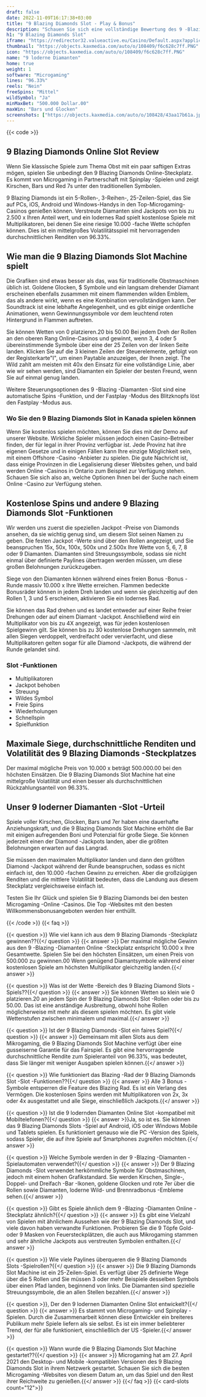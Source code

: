 ```yaml
---
draft: false
date: 2022-11-09T16:17:38+03:00
title: "9 Blazing Diamonds Slot - Play & Bonus"
description: "Schauen Sie sich eine vollständige Bewertung des 9 -Blazing -Diamanten Online Slot an. Entdecken Sie das Gameplay, Boni und wo Sie es mit den besten Casino -Angeboten spielen können."
h1: "9 Blazing Diamonds Slot"
iframe: "https://redirector32.valueactive.eu/Casino/Default.aspx?applicationid=4023&serverid=22619&gameid=9BlazingDiamondsDesktop&ul=en&variant=uat-demo&sext1=demo&sext2=demo&lobbyURL=https://slotcatalog.com/en/slots/9-Blazing-Diamonds"
thumbnail: "https://objects.kaxmedia.com/auto/o/108409/f6c628c7ff.PNG"
icon: "https://objects.kaxmedia.com/auto/o/108409/f6c628c7ff.PNG"
name: "9 loderne Diamanten"
home: true
weight: 1
software: "Microgaming"
lines: "96.33%"
reels: "Nein"
freeSpins: "Mittel"
wildSymbol: "Ja"
minMaxBet: "500.000 Dollar.00"
maxWin: "Bars und Glocken"
screenshots: ["https://objects.kaxmedia.com/auto/o/108428/43aa17b61a.jpeg"]
---
```


{{< code >}}<h2>9 Blazing Diamonds Online Slot Review</h2><p>Wenn Sie klassische Spiele zum Thema Obst mit ein paar saftigen Extras mögen, spielen Sie unbedingt den 9 Blazing Diamonds Online-Steckplatz. Es kommt von Microgaming in Partnerschaft mit Spinplay -Spielen und zeigt Kirschen, Bars und Red 7s unter den traditionellen Symbolen.</p><p>9 Blazing Diamonds ist ein 5-Rollen-, 3-Reihen-, 25-Zeilen-Spiel, das Sie auf PCs, iOS, Android und Windows-Handys in den Top-Microgaming-Casinos genießen können. Verstreute Diamanten sind Jackpots von bis zu 2.500 x Ihren Anteil wert, und ein lodernes Rad spielt kostenlose Spiele mit Multiplikatoren, bei denen Sie eine riesige 10.000 -fache Wette schöpfen können. Dies ist ein mittelgroßes Volatilitätsspiel mit hervorragenden durchschnittlichen Renditen von 96.33%.</p><h2>Wie man die 9 Blazing Diamonds Slot Machine spielt</h2><p>Die Grafiken sind etwas besser als das, was für traditionelle Obstmaschinen üblich ist. Goldene Glocken, $ Symbole und ein langsam drehender Diamant erscheinen ebenfalls zusammen mit einem flammenden wilden Emblem, das als andere wirkt, wenn es eine Kombination vervollständigen kann. Der Soundtrack ist eine lebhafte Angelegenheit, und es gibt einige ordentliche Animationen, wenn Gewinnungssymbole vor dem leuchtend roten Hintergrund in Flammen auftreten.</p><p>Sie können Wetten von 0 platzieren.20 bis 50.00 Bei jedem Dreh der Rollen an den oberen Rang Online-Casinos und gewinnt, wenn 3, 4 oder 5 übereinstimmende Symbole über eine der 25 Zeilen von der linken Seite landen. Klicken Sie auf die 3 kleinen Zeilen der Steuerelemente, gefolgt von der Registerkarte"I", um einen Paytable anzuzeigen, der Ihnen zeigt. The Wild zahlt am meisten mit 40x den Einsatz für eine vollständige Linie, aber wie wir sehen werden, sind Diamanten ein Spieler der besten Freund, wenn Sie auf einmal genug landen.</p><p>Weitere Steuerungsoptionen des 9 -Blazing -Diamanten -Slot sind eine automatische Spins -Funktion, und der Fastplay -Modus des Blitzknopfs löst den Fastplay -Modus aus.</p><h3>Wo Sie den 9 Blazing Diamonds Slot in Kanada spielen können</h3><p>Wenn Sie kostenlos spielen möchten, können Sie dies mit der Demo auf unserer Website. Wirkliche Spieler müssen jedoch einen Casino-Betreiber finden, der für legal in ihrer Provinz verfügbar ist. Jede Provinz hat ihre eigenen Gesetze und in einigen Fällen kann Ihre einzige Möglichkeit sein, mit einem Offshore -Casino -Anbieter zu spielen. Die gute Nachricht ist, dass einige Provinzen in die Legalisierung dieser Websites gehen, und bald werden Online -Casinos in Ontario zum Beispiel zur Verfügung stehen. Schauen Sie sich also an, welche Optionen Ihnen bei der Suche nach einem Online -Casino zur Verfügung stehen.</p><h2>Kostenlose Spins und andere 9 Blazing Diamonds Slot -Funktionen</h2><p>Wir werden uns zuerst die speziellen Jackpot -Preise von Diamonds ansehen, da sie wichtig genug sind, um diesem Slot seinen Namen zu geben. Die festen Jackpot -Werte sind über den Rollen angezeigt, und Sie beanspruchen 15x, 50x, 100x, 500x und 2.500x Ihre Wette von 5, 6, 7, 8 oder 9 Diamanten. Diamanten sind Streuungssymbole, sodass sie nicht einmal über definierte Paylines übertragen werden müssen, um diese großen Belohnungen zurückzugeben.</p><p>Siege von den Diamanten können während eines freien Bonus -Bonus -Runde massiv 10.000 x Ihre Wette erreichen. Flammen bedeckte Bonusräder können in jedem Dreh landen und wenn sie gleichzeitig auf den Rollen 1, 3 und 5 erscheinen, aktivieren Sie ein lodernes Rad.</p><p>Sie können das Rad drehen und es landet entweder auf einer Reihe freier Drehungen oder auf einem Diamant -Jackpot. Anschließend wird ein Multiplikator von bis zu 4X angezeigt, was für jeden kostenlosen Spielgewinn gilt. Sie können bis zu 30 kostenlose Drehungen sammeln, mit allen Siegen verdoppelt, verdreifacht oder vervierfacht, und diese Multiplikatoren gelten sogar für alle Diamond -Jackpots, die während der Runde gelandet sind.</p><h3>
Slot -Funktionen</h3><ul>
<li></span>
Multiplikatoren</li>
<li></span>
Jackpot behoben</li>
<li></span>
Streuung</li>
<li></span>
Wildes Symbol</li>
<li></span>
Freie Spins</li>
<li></span>
Wiederholungen</li>
<li></span>
Schnellspin</li>
<li></span>
Spielfunktion</li></ul><h2>Maximale Siege, durchschnittliche Renditen und Volatilität des 9 Blazing Diamonds -Steckplatzes</h2><p>Der maximal mögliche Preis von 10.000 x beträgt 500.000.00 bei den höchsten Einsätzen. Die 9 Blazing Diamonds Slot Machine hat eine mittelgroße Volatilität und einen besser als durchschnittlichen Rückzahlungsanteil von 96.33%.</p><h2>Unser 9 loderner Diamanten -Slot -Urteil</h2><p>Spiele voller Kirschen, Glocken, Bars und 7er haben eine dauerhafte Anziehungskraft, und die 9 Blazing Diamonds Slot Machine erhöht die Bar mit einigen aufregenden Boni und Potenzial für große Siege. Sie können jederzeit einen der Diamond -Jackpots landen, aber die größten Belohnungen erwarten auf das Langrad.</p><p>Sie müssen den maximalen Multiplikator landen und dann den größten Diamond -Jackpot während der Runde beanspruchen, sodass es nicht einfach ist, den 10.000 -fachen Gewinn zu erreichen. Aber die großzügigen Renditen und die mittlere Volatilität bedeuten, dass die Landung aus diesem Steckplatz vergleichsweise einfach ist.</p><p>Testen Sie Ihr Glück und spielen Sie 9 Blazing Diamonds bei den besten Microgaming -Online -Casinos. Die Top -Websites mit den besten Willkommensbonusangeboten werden hier enthüllt.</p>
{{< /code >}}
{{< faq >}}

{{< question >}} Wie viel kann ich aus dem 9 Blazing Diamonds -Steckplatz gewinnen??{{</ question >}}
{{< answer >}} Der maximal mögliche Gewinn aus den 9 -Blazing -Diamanten Online -Steckplatz entspricht 10.000 x Ihre Gesamtwette. Spielen Sie bei den höchsten Einsätzen, um einen Preis von 500.000 zu gewinnen.00 Wenn genügend Diamantsymbole während einer kostenlosen Spiele am höchsten Multiplikator gleichzeitig landen.{{</ answer >}}

{{< question >}} Was ist der Wette -Bereich des 9 Blazing Diamond Slots -Spiels??{{</ question >}}
{{< answer >}} Sie können Wetten so klein wie 0 platzieren.20 an jedem Spin der 9 Blazing Diamonds Slot -Rollen oder bis zu 50.00. Das ist eine anständige Ausbreitung, obwohl hohe Rollen möglicherweise mit mehr als diesem spielen möchten. Es gibt viele Wettenstufen zwischen minimalem und maximal.{{</ answer >}}

{{< question >}} Ist der 9 Blazing Diamonds -Slot ein faires Spiel?{{</ question >}}
{{< answer >}} Gemeinsam mit allen Slots aus dem Mikrogaming, die 9 Blazing Diamonds Slot Machine verfügt über eine gusseiserne Garantie für das Fairspiel. Es gibt eine hervorragende durchschnittliche Rendite zum Spieleranteil von 96.33%, was bedeutet, dass Sie länger mit weniger Ausgaben spielen können.{{</ answer >}}

{{< question >}} Wie funktioniert das Blazing -Rad der 9 Blazing Diamonds Slot -Slot -Funktionen??{{</ question >}}
{{< answer >}} Alle 3 Bonus -Symbole entsperren die Feature des Blazing Rad. Es ist ein Verlang des Vermögen. Die kostenlosen Spins werden mit Multiplikatoren von 2x, 3x oder 4x ausgestattet und alle Siege, einschließlich Jackpots.{{</ answer >}}

{{< question >}} Ist die 9 lodernden Diamanten Online Slot -kompatibel mit Mobiltelefonen?{{</ question >}}
{{< answer >}}Ja, so ist es. Sie können das 9 Blazing Diamonds Slots -Spiel auf Android, iOS oder Windows Mobile und Tablets spielen. Es funktioniert genauso wie die PC -Version des Spiels, sodass Spieler, die auf ihre Spiele auf Smartphones zugreifen möchten.{{</ answer >}}

{{< question >}} Welche Symbole werden in der 9 -Blazing -Diamanten -Spielautomaten verwendet?{{</ question >}}
{{< answer >}} Der 9 Blazing Diamonds -Slot verwendet herkömmliche Symbole für Obstmaschinen, jedoch mit einem hohen Grafikstandard. Sie werden Kirschen, Single-, Doppel- und Dreifach -Bar -Ikonen, goldene Glocken und rote 7er über die Rollen sowie Diamanten, loderne Wild- und Brennradbonus -Embleme sehen.{{</ answer >}}

{{< question >}} Gibt es Spiele ähnlich dem 9 -Blazing -Diamanten Online -Steckplatz ähnlich?{{</ question >}}
{{< answer >}} Es gibt eine Vielzahl von Spielen mit ähnlichem Aussehen wie der 9 Blazing Diamonds Slot, und viele davon haben verwandte Funktionen. Probieren Sie die 9 Töpfe Gold- oder 9 Masken von Feuersteckplätzen, die auch aus Mikrogaming stammen und sehr ähnliche Jackpots aus verstreuten Symbolen enthalten.{{</ answer >}}

{{< question >}} Wie viele Paylines überqueren die 9 Blazing Diamonds Slots -Spielrollen?{{</ question >}}
{{< answer >}} Die 9 Blazing Diamonds Slot Machine ist ein 25-Zeilen-Spiel. Es verfügt über 25 definierte Wege über die 5 Rollen und Sie müssen 3 oder mehr Beispiele desselben Symbols über einen Pfad landen, beginnend von links. Die Diamanten sind spezielle Streuungssymbole, die an allen Stellen bezahlen.{{</ answer >}}

{{< question >}}, Der den 9 lodernen Diamanten Online Slot entwickelt?{{</ question >}}
{{< answer >}} Es stammt von Microgaming- und Spinplay -Spielen. Durch die Zusammenarbeit können diese Entwickler ein breiteres Publikum mehr Spiele liefern als sie selbst. Es ist ein immer beliebterer Trend, der für alle funktioniert, einschließlich der US -Spieler.{{</ answer >}}

{{< question >}} Wann wurde die 9 Blazing Diamonds Slot Machine gestartet??{{</ question >}}
{{< answer >}} Microgaming hat am 27. April 2021 den Desktop- und Mobile -kompatiblen Versionen des 9 Blazing Diamonds Slot in ihrem Netzwerk gestartet. Schauen Sie sich die besten Microgaming -Websites von diesem Datum an, um das Spiel und den Rest ihrer Reichweite zu genießen.{{</ answer >}}
{{</ faq >}}
{{< card-slots count="12">}}
